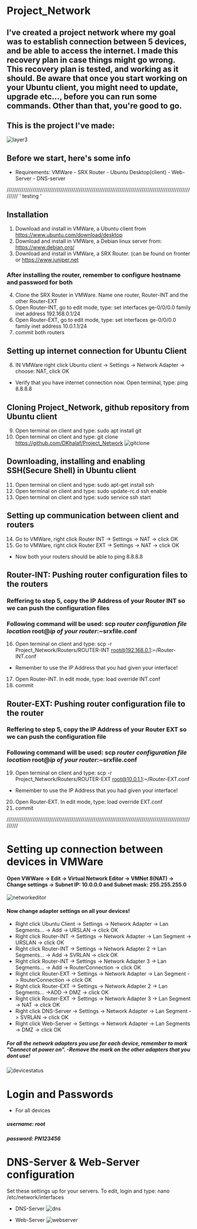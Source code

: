 # Project_Network
## I've created a project network where my goal was to establish connection between 5 devices, and be able to access the internet. I made this recovery plan in case things might go wrong. This recovery plan is tested, and working as it should. Be aware that once you start working on your Ubuntu client, you might need to update, upgrade etc..., before you can run some commands. Other than that, you're good to go.


## This is the project I've made:
![layer3](https://cloud.githubusercontent.com/assets/23449056/24168149/877b2c38-0e79-11e7-8264-0df89d26b36b.png)



## Before we start, here's some info
* Requirements: VMWare - SRX Router - Ubuntu Desktop(client) - Web-Server - DNS-server

/////////////////////////////////////////////////////////////////////////////////////////////////////////
' testing '
## Installation
1) Download and install in VMWare, a Ubuntu client from https://www.ubuntu.com/download/desktop
2) Download and install in VMWare, a Debian linux server from: https://www.debian.org/
3) Download and install in VMWare, a SRX Router. (can be found on fronter or https://www.juniper.net

### After installing the router, remember to configure hostname and password for both
4) Clone the SRX Router in VMWare. Name one router, Router-INT and the other Router-EXT
5) Open Router-INT, go to edit mode, type: set interfaces ge-0/0/0.0 family inet address 192.168.0.1/24
6) Open Router-EXT, go to edit mode, type: set interfaces ge-0/0/0.0 family inet address 10.0.1.1/24
7) commit both routers

## Setting up internet connection for Ubuntu Client
8) IN VMWare right click Ubuntu client -> Settings -> Network Adapter -> choose: NAT, click OK
* Verify that you have internet connection now. Open terminal, type: ping 8.8.8.8

## Cloning Project_Network, github repository from Ubuntu client

9) Open terminal on client and type: sudo apt install git
10) Open terminal on client and type: git clone https://github.com/DKhalaf/Project_Network
![gitclone](https://cloud.githubusercontent.com/assets/23449056/24166163/b4bd5556-0e72-11e7-8e4b-8539889bd8cd.PNG)

## Downloading, installing and enabling SSH(Secure Shell) in Ubuntu client
11) Open terminal on client and type: sudo apt-get install ssh
12) Open terminal on client and type: sudo update-rc.d ssh enable
13) Open terminal on client and type: sudo service ssh start


## Setting up communication between client and routers
14) Go to VMWare, right click Router INT -> Settings -> NAT -> click OK
15) Go to VMWare, right click Router EXT -> Settings -> NAT -> click OK
* Now both your routers should be able to ping 8.8.8.8


## Router-INT: Pushing router configuration files to the routers
### Reffering to step 5, copy the IP Address of your Router INT so we can push the configuration files
### Following command will be used: scp *router configuration file location* root@*ip of your router*:~srxfile.conf

16) Open terminal on client and type: scp -r Project_Network/Routers/ROUTER-INT root@192.168.0.1:~/Router-INT.conf
* Remember to use the IP Address that you had given your interface!
17) Open Router-INT. In edit mode, type: load override INT.conf
18) commit
## Router-EXT: Pushing router configuration file to the router
### Reffering to step 5, copy the IP Address of your Router EXT so we can push the configuration file
### Following command will be used: scp *router configuration file location* root@*ip of your router*:~srxfile.conf

19) Open terminal on client and type: scp -r Project_Network/Routers/ROUTER-EXT root@10.0.1.1:~/Router-EXT.conf
* Remember to use the IP Address that you had given your interface!
20) Open Router-EXT. In edit mode, type: load override EXT.conf
21) commit

/////////////////////////////////////////////////////////////////////////////////////////////////////////
# Setting up connection between devices in VMWare 
#### Open VWWare -> Edit -> Virtual Network Editor -> VMNet 8(NAT) -> Change settings ->  Subnet IP: 10.0.0.0 and Subnet mask: 255.255.255.0
![networkeditor](https://cloud.githubusercontent.com/assets/23449056/24166167/b81587be-0e72-11e7-96ce-edfd166a4beb.PNG)


#### Now change adapter settings on all your devices!
* Right click Ubuntu Client -> Settings -> Network Adapter -> Lan Segments... -> Add -> URSLAN -> click OK
* Right click Router-INT -> Settings -> Network Adapter -> Lan Segment -> URSLAN -> click OK
* Right click Router-INT -> Settings -> Network Adapter 2 -> Lan Segments... -> Add -> SVRLAN -> click OK
* Right click Router-INT -> Settings -> Network Adapter 3 -> Lan Segments... -> Add -> RouterConnection -> click OK
* Right click Router-EXT -> Settings -> Network Adapter -> Lan Segment -> RouterConnection -> click OK
* Right click Router-EXT -> Settings -> Network Adapter 2 -> Lan Segments... ->ADD -> DMZ -> click OK
* Right click Router-EXT -> Settings -> Network Adapter 3 -> Lan Segment -> NAT -> click OK
* Right click DNS-Server -> Settings -> Network Adapter  -> Lan Segment -> SVRLAN -> click OK
* Right click Web-Server -> Settings -> Network Adapter  -> Lan Segments -> DMZ -> click OK

##### For all the network adapters you use for each device, remember to mark "Connect at power on". -Remove the mark on the other adapters that you dont use!
![devicestatus](https://cloud.githubusercontent.com/assets/23449056/24166451/96993ad0-0e73-11e7-9c12-47d12e5a44b0.PNG)

# Login and Passwords
* For all devices
##### username: root
##### password: PN123456


# DNS-Server & Web-Server configuration
Set these settings up for your servers. To edit, login and type: nano /etc/network/interfaces
* DNS-Server
![dns](https://cloud.githubusercontent.com/assets/23449056/24170537/82f47432-0e81-11e7-93a6-b4f5bc87b04c.PNG)

* Web-Server
![webserver](https://cloud.githubusercontent.com/assets/23449056/24170543/862aee56-0e81-11e7-86e3-490824441799.PNG)


